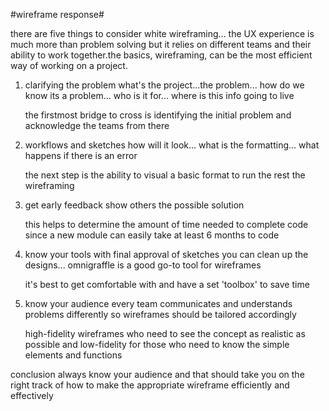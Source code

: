 #wireframe response#

there are five things to consider white wireframing... the UX experience is much more than problem solving 
but it relies on different teams and their ability to work together.the basics, wireframing, can be the most
efficient way of working on a project.

1. clarifying the problem
   what's the project...the problem... how do we know its a problem... who is it for... where is this info going to live

   the firstmost bridge to cross is identifying the initial problem and acknowledge the teams from there

2. workflows and sketches
   how will it look... what is the formatting... what happens if there is an error

   the next step is the ability to visual a basic format to run the rest the wireframing

3. get early feedback
   show others the possible solution

   this helps to determine the amount of time needed to complete code since a new module can easily take at
   least 6 months to code

4. know your tools
   with final approval of sketches you can clean up the designs... omnigraffle is a good go-to tool for wireframes

   it's best to get comfortable with and have a set 'toolbox' to save time

5. know your audience
   every team communicates and understands problems differently so wireframes should be tailored accordingly

   high-fidelity wireframes who need to see the concept as realistic as possible and low-fidelity for those
   who need to know the simple elements and functions

conclusion
  always know your audience and that should take you on the right track of how to make the appropriate wireframe
  efficiently and effectively
